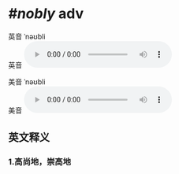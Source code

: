 # ***\#nobly*** adv
英音 ˈnəʊbli  
英音
<audio src="./media/nobly1_AAC.aac" controls="controls"></audio>

美音 ˈnəʊbli  
美音
<audio src="./media/nobly2_AAC.aac" controls="controls"></audio>



  

英文释义
---
### 1.**高尚地，崇高地**  


